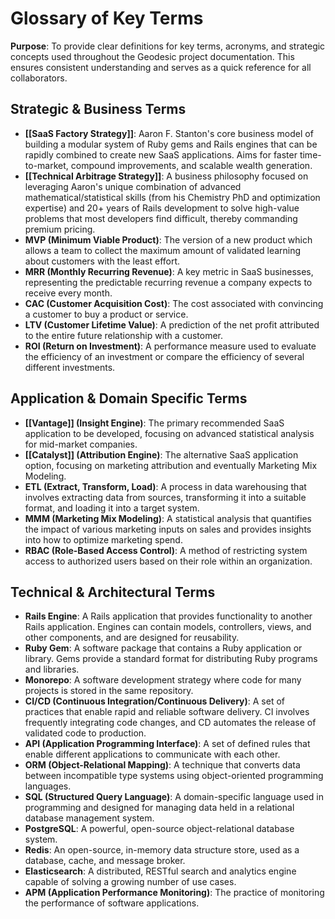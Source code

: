 # Glossary of Key Terms

**Purpose**: To provide clear definitions for key terms, acronyms, and strategic concepts used throughout the Geodesic project documentation. This ensures consistent understanding and serves as a quick reference for all collaborators.

## Strategic & Business Terms

- **[[SaaS Factory Strategy]]**: Aaron F. Stanton's core business model of building a modular system of Ruby gems and Rails engines that can be rapidly combined to create new SaaS applications. Aims for faster time-to-market, compound improvements, and scalable wealth generation.
- **[[Technical Arbitrage Strategy]]**: A business philosophy focused on leveraging Aaron's unique combination of advanced mathematical/statistical skills (from his Chemistry PhD and optimization expertise) and 20+ years of Rails development to solve high-value problems that most developers find difficult, thereby commanding premium pricing.
- **MVP (Minimum Viable Product)**: The version of a new product which allows a team to collect the maximum amount of validated learning about customers with the least effort.
- **MRR (Monthly Recurring Revenue)**: A key metric in SaaS businesses, representing the predictable recurring revenue a company expects to receive every month.
- **CAC (Customer Acquisition Cost)**: The cost associated with convincing a customer to buy a product or service.
- **LTV (Customer Lifetime Value)**: A prediction of the net profit attributed to the entire future relationship with a customer.
- **ROI (Return on Investment)**: A performance measure used to evaluate the efficiency of an investment or compare the efficiency of several different investments.

## Application & Domain Specific Terms

- **[[Vantage]] (Insight Engine)**: The primary recommended SaaS application to be developed, focusing on advanced statistical analysis for mid-market companies.
- **[[Catalyst]] (Attribution Engine)**: The alternative SaaS application option, focusing on marketing attribution and eventually Marketing Mix Modeling.
- **ETL (Extract, Transform, Load)**: A process in data warehousing that involves extracting data from sources, transforming it into a suitable format, and loading it into a target system.
- **MMM (Marketing Mix Modeling)**: A statistical analysis that quantifies the impact of various marketing inputs on sales and provides insights into how to optimize marketing spend.
- **RBAC (Role-Based Access Control)**: A method of restricting system access to authorized users based on their role within an organization.

## Technical & Architectural Terms

- **Rails Engine**: A Rails application that provides functionality to another Rails application. Engines can contain models, controllers, views, and other components, and are designed for reusability.
- **Ruby Gem**: A software package that contains a Ruby application or library. Gems provide a standard format for distributing Ruby programs and libraries.
- **Monorepo**: A software development strategy where code for many projects is stored in the same repository.
- **CI/CD (Continuous Integration/Continuous Delivery)**: A set of practices that enable rapid and reliable software delivery. CI involves frequently integrating code changes, and CD automates the release of validated code to production.
- **API (Application Programming Interface)**: A set of defined rules that enable different applications to communicate with each other.
- **ORM (Object-Relational Mapping)**: A technique that converts data between incompatible type systems using object-oriented programming languages.
- **SQL (Structured Query Language)**: A domain-specific language used in programming and designed for managing data held in a relational database management system.
- **PostgreSQL**: A powerful, open-source object-relational database system.
- **Redis**: An open-source, in-memory data structure store, used as a database, cache, and message broker.
- **Elasticsearch**: A distributed, RESTful search and analytics engine capable of solving a growing number of use cases.
- **APM (Application Performance Monitoring)**: The practice of monitoring the performance of software applications.
